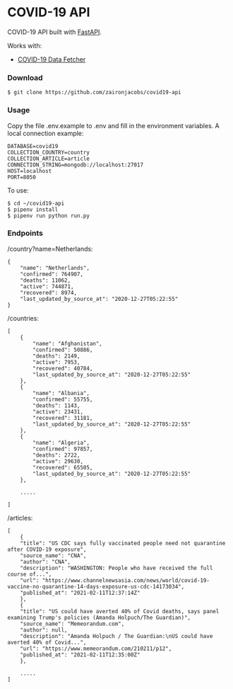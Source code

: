 COVID-19 API
=================
COVID-19 API built with [FastAPI](https://github.com/tiangolo/fastapi).

Works with:

- [COVID-19 Data Fetcher](https://github.com/zaironjacobs/covid19-data-fetcher)

### Download
```
$ git clone https://github.com/zaironjacobs/covid19-api
```

### Usage
Copy the file .env.example to .env and fill in the environment variables.
A local connection example:
```
DATABASE=covid19
COLLECTION_COUNTRY=country
COLLECTION_ARTICLE=article
CONNECTION_STRING=mongodb://localhost:27017
HOST=localhost
PORT=8050
```

To use:
```
$ cd ~/covid19-api
$ pipenv install
$ pipenv run python run.py
```

### Endpoints

/country?name=Netherlands:
```
{
    "name": "Netherlands",
    "confirmed": 764907,
    "deaths": 11062,
    "active": 744871,
    "recovered": 8974,
    "last_updated_by_source_at": "2020-12-27T05:22:55"
}
```

/countries:
```
[
    {
        "name": "Afghanistan",
        "confirmed": 50886,
        "deaths": 2149,
        "active": 7953,
        "recovered": 40784,
        "last_updated_by_source_at": "2020-12-27T05:22:55"
    },
    {
        "name": "Albania",
        "confirmed": 55755,
        "deaths": 1143,
        "active": 23431,
        "recovered": 31181,
        "last_updated_by_source_at": "2020-12-27T05:22:55"
    },
    {
        "name": "Algeria",
        "confirmed": 97857,
        "deaths": 2722,
        "active": 29630,
        "recovered": 65505,
        "last_updated_by_source_at": "2020-12-27T05:22:55"
    },
    
    .....
    
]
```

/articles:
```
[
    {
    "title": "US CDC says fully vaccinated people need not quarantine after COVID-19 exposure",
    "source_name": "CNA",
    "author": "CNA",
    "description": "WASHINGTON: People who have received the full course of...",
    "url": "https://www.channelnewsasia.com/news/world/covid-19-vaccine-no-quarantine-14-days-exposure-us-cdc-14173034",
    "published_at": "2021-02-11T12:37:14Z"
    },
    {
    "title": "US could have averted 40% of Covid deaths, says panel examining Trump's policies (Amanda Holpuch/The Guardian)",
    "source_name": "Memeorandum.com",
    "author": null,
    "description": "Amanda Holpuch / The Guardian:\nUS could have averted 40% of Covid...",
    "url": "https://www.memeorandum.com/210211/p12",
    "published_at": "2021-02-11T12:35:00Z"
    },
    
    .....
]
```